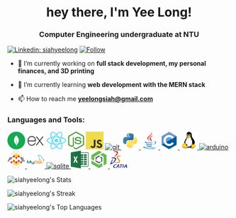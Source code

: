 <h1 align="center">hey there, I'm Yee Long!</h1>
<h3 align="center">Computer Engineering undergraduate at NTU</h3>

[![Linkedin: siahyeelong](https://img.shields.io/badge/-Siah%20Yee%20Long-blue?style=flat-square&logo=Linkedin&logoColor=white&link=https://www.linkedin.com/in/siahyeelong/)](https://www.linkedin.com/in/siahyeelong/) [![Follow](https://img.shields.io/github/followers/siahyeelong?label=Follow&style=social)](https://github.com/siahyeelong)


- 🔭 I’m currently working on **full stack development, my personal finances, and 3D printing**

- 🌱 I’m currently learning **web development with the MERN stack**

- 📫 How to reach me **yeelongsiah@gmail.com**


<h3 align="left">Languages and Tools:</h3>
<p align="left"> 
    <img src="./images/mongodb.svg" alt="mongodb" width="40" height="40"/> </a> 
    <img src="./images/express.png" alt="express js" width="" height="40"/> </a> 
    <img src="./images/react logo.png" alt="react" width="" height="40"/> </a> 
    <img src="./images/node.png" alt="node js" width="" height="40"/> </a> 
    <img src="./images/js.svg" alt="javascript" width="40" height="40"/> </a> 
    <a href="https://git-scm.com/" target="_blank" rel="noreferrer"> <img src="https://www.vectorlogo.zone/logos/git-scm/git-scm-icon.svg" alt="git" width="40" height="40"/> </a> 
    <a href="https://www.python.org" target="_blank" rel="noreferrer"> <img src="https://raw.githubusercontent.com/devicons/devicon/master/icons/python/python-original.svg" alt="python" width="40" height="40"/> </a> 
    <a href="https://www.java.com" target="_blank" rel="noreferrer"> <img src="https://raw.githubusercontent.com/devicons/devicon/master/icons/java/java-original.svg" alt="java" width="40" height="40"/> </a> 
    <a href="https://www.cprogramming.com/" target="_blank" rel="noreferrer"> <img src="https://raw.githubusercontent.com/devicons/devicon/master/icons/c/c-original.svg" alt="c" width="40" height="40"/> </a> 
    <a href="https://www.linux.org/" target="_blank" rel="noreferrer"> <img src="https://raw.githubusercontent.com/devicons/devicon/master/icons/linux/linux-original.svg" alt="linux" width="40" height="40"/> </a> 
    <a href="https://www.arduino.cc/" target="_blank" rel="noreferrer"> <img src="https://cdn.worldvectorlogo.com/logos/arduino-1.svg" alt="arduino" width="40" height="40"/> </a> 
    <a href="https://fme.safe.com/" target="_blank" rel="noreferrer"> <img src="./images/FME_Software_Logo.svg" alt="fme" width="40" height="40"/> </a> 
    <a href="https://www.mysql.com/" target="_blank" rel="noreferrer"> <img src="https://raw.githubusercontent.com/devicons/devicon/master/icons/mysql/mysql-original-wordmark.svg" alt="mysql" width="40" height="40"/> </a> 
    <a href="https://www.sqlite.org/" target="_blank" rel="noreferrer"> <img src="https://www.vectorlogo.zone/logos/sqlite/sqlite-icon.svg" alt="sqlite" width="40" height="40"/> </a>
    <a href="https://www.microsoft.com/en-sg/microsoft-365/excel" target="_blank" rel="noreferrer"> <img src="./images/Microsoft_Excel_2013-2019_logo.svg" alt="excel" width="40" height="40"/> </a> 
    <a href="https://www.onshape.com/en/" target="_blank" rel="noreferrer"> <img src="./images/Onshape_logo-300x300.png" alt="onshape" width="40" height="40"/> </a>
    <a href="https://www.3ds.com/products/catia/catia-v5" target="_blank" rel="noreferrer"> <img src="./images/CATIA_logo.svg.png" alt="catia" width="40" height="40"/> </a>

![siahyeelong's Stats](https://github-readme-stats.vercel.app/api?username=siahyeelong&theme=gruvbox&show_icons=true&hide_border=false&count_private=true)

![siahyeelong's Streak](https://github-readme-streak-stats.herokuapp.com/?user=siahyeelong&theme=gruvbox&hide_border=false)

![siahyeelong's Top Languages](https://github-readme-stats.vercel.app/api/top-langs/?username=siahyeelong&theme=gruvbox&show_icons=true&hide_border=false&layout=compact&hide=jupyter%20notebook,html)
